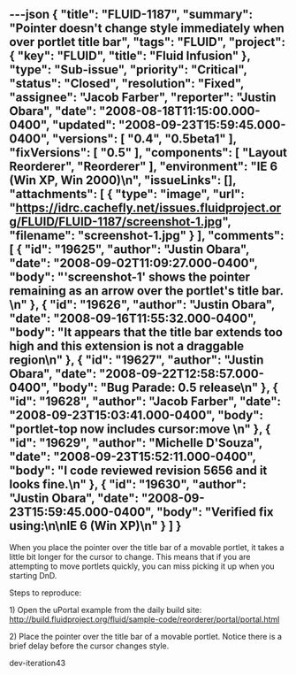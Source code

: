 ---json
{
  "title": "FLUID-1187",
  "summary": "Pointer doesn't change style immediately when over portlet title bar",
  "tags": "FLUID",
  "project": {
    "key": "FLUID",
    "title": "Fluid Infusion"
  },
  "type": "Sub-issue",
  "priority": "Critical",
  "status": "Closed",
  "resolution": "Fixed",
  "assignee": "Jacob Farber",
  "reporter": "Justin Obara",
  "date": "2008-08-18T11:15:00.000-0400",
  "updated": "2008-09-23T15:59:45.000-0400",
  "versions": [
    "0.4",
    "0.5beta1"
  ],
  "fixVersions": [
    "0.5"
  ],
  "components": [
    "Layout Reorderer",
    "Reorderer"
  ],
  "environment": "IE 6 (Win XP, Win 2000)\n",
  "issueLinks": [],
  "attachments": [
    {
      "type": "image",
      "url": "https://idrc.cachefly.net/issues.fluidproject.org/FLUID/FLUID-1187/screenshot-1.jpg",
      "filename": "screenshot-1.jpg"
    }
  ],
  "comments": [
    {
      "id": "19625",
      "author": "Justin Obara",
      "date": "2008-09-02T11:09:27.000-0400",
      "body": "'screenshot-1' shows the pointer remaining as an arrow over the portlet's title bar.&#x20;\n"
    },
    {
      "id": "19626",
      "author": "Justin Obara",
      "date": "2008-09-16T11:55:32.000-0400",
      "body": "It appears that the title bar extends too high and this extension is not a draggable region\n"
    },
    {
      "id": "19627",
      "author": "Justin Obara",
      "date": "2008-09-22T12:58:57.000-0400",
      "body": "Bug Parade: 0.5 release\n"
    },
    {
      "id": "19628",
      "author": "Jacob Farber",
      "date": "2008-09-23T15:03:41.000-0400",
      "body": "portlet-top now includes cursor:move&#x20;\n"
    },
    {
      "id": "19629",
      "author": "Michelle D'Souza",
      "date": "2008-09-23T15:52:11.000-0400",
      "body": "I code reviewed revision 5656 and it looks fine.\n"
    },
    {
      "id": "19630",
      "author": "Justin Obara",
      "date": "2008-09-23T15:59:45.000-0400",
      "body": "Verified fix using:\n\nIE 6 (Win XP)\n"
    }
  ]
}
---
When you place the pointer over the title bar of a movable portlet, it takes a little bit longer for the cursor to change. This means that if you are attempting to move portlets quickly, you can miss picking it up when you starting DnD.

Steps to reproduce:

1\) Open the uPortal example from the daily build site:\
<http://build.fluidproject.org/fluid/sample-code/reorderer/portal/portal.html>

2\) Place the pointer over the title bar of a movable portlet. Notice there is a brief delay before the cursor changes style.

dev-iteration43

        